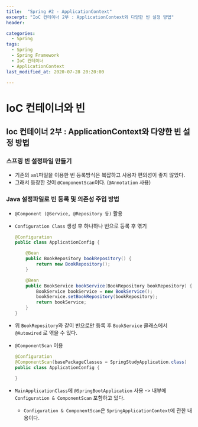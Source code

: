 ```yaml
---
title:  "Spring #2 - ApplicationContext"
excerpt: "IoC 컨테이너 2부 : ApplicationContext와 다양한 빈 설정 방법"
header:

categories:
  - Spring
tags:
  - Spring
  - Spring Framework
  - IoC 컨테이너
  - ApplicationContext
last_modified_at: 2020-07-28 20:20:00

---
```


# IoC 컨테이너와 빈

## Ioc 컨테이너 2부 : ApplicationContext와 다양한 빈 설정 방법

### 스프링 빈 설정파일 만들기

- 기존의 `xml`파일을 이용한 빈 등록방식은 복잡하고 사용자 편의성이 좋지 않았다.
- 그래서 등장한 것이 `@ComponentScan`이다. (`@Annotation` 사용)

### Java 설정파일로 빈 등록 및 의존성 주입 방법

- `@Component (@Service, @Repository 등)` 활용

- `Configuration Class` 생성 후 하나하나 빈으로 등록 후 엮기

  ```java
  @Configuration
  public class ApplicationConfig {
  
      @Bean
      public BookRepository bookRepository() {
          return new BookRepository();
      }
  
      @Bean
      public BookService bookService(BookRepository bookRepository) {
          BookService bookService = new BookService();
          bookService.setBookRepository(bookRepository);
          return bookService;
      }
  }
  ```

- 위 `BookRepository`와 같이 빈으로만 등록 후 `BookService` 클래스에서 `@Autowired` 로 엮을 수 있다.

- `@ComponentScan` 이용

  ```java
  @Configuration
  @ComponentScan(basePackageClasses = SpringStudyApplication.class)
  public class ApplicationConfig {
      
  }
  ```

- `MainApplicationClass`에 `@SpringBootApplication` 사용 -> 내부에 `Configuration & ComponentScan` 포함하고 있다.

  - `Configuration & ComponentScan`은 `SpringApplicationContext`에 관한 내용이다.

